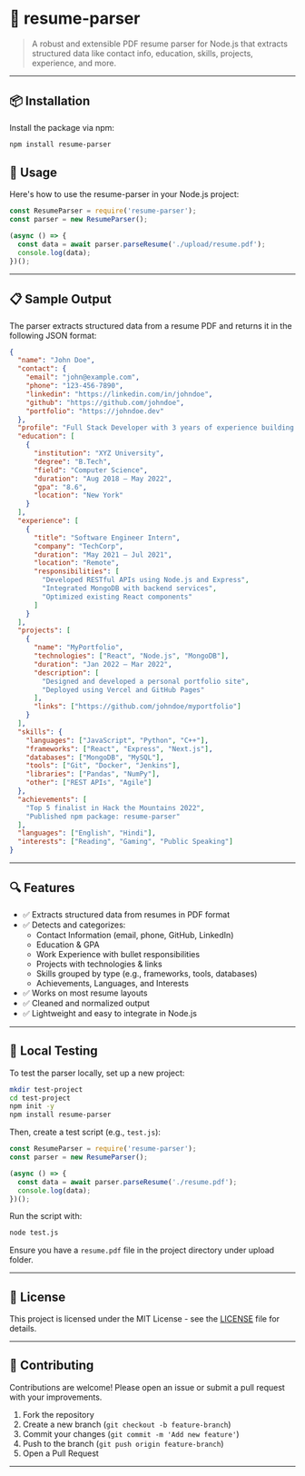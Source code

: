 
# 📄 resume-parser

> A robust and extensible PDF resume parser for Node.js that extracts structured data like contact info, education, skills, projects, experience, and more.

---

## 📦 Installation

Install the package via npm:

```bash
npm install resume-parser
```


## 🚀 Usage

Here's how to use the resume-parser in your Node.js project:

```javascript
const ResumeParser = require('resume-parser');
const parser = new ResumeParser();

(async () => {
  const data = await parser.parseResume('./upload/resume.pdf');
  console.log(data);
})();
```

---

## 📋 Sample Output

The parser extracts structured data from a resume PDF and returns it in the following JSON format:

```json
{
  "name": "John Doe",
  "contact": {
    "email": "john@example.com",
    "phone": "123-456-7890",
    "linkedin": "https://linkedin.com/in/johndoe",
    "github": "https://github.com/johndoe",
    "portfolio": "https://johndoe.dev"
  },
  "profile": "Full Stack Developer with 3 years of experience building scalable web applications using MERN stack.",
  "education": [
    {
      "institution": "XYZ University",
      "degree": "B.Tech",
      "field": "Computer Science",
      "duration": "Aug 2018 – May 2022",
      "gpa": "8.6",
      "location": "New York"
    }
  ],
  "experience": [
    {
      "title": "Software Engineer Intern",
      "company": "TechCorp",
      "duration": "May 2021 – Jul 2021",
      "location": "Remote",
      "responsibilities": [
        "Developed RESTful APIs using Node.js and Express",
        "Integrated MongoDB with backend services",
        "Optimized existing React components"
      ]
    }
  ],
  "projects": [
    {
      "name": "MyPortfolio",
      "technologies": ["React", "Node.js", "MongoDB"],
      "duration": "Jan 2022 – Mar 2022",
      "description": [
        "Designed and developed a personal portfolio site",
        "Deployed using Vercel and GitHub Pages"
      ],
      "links": ["https://github.com/johndoe/myportfolio"]
    }
  ],
  "skills": {
    "languages": ["JavaScript", "Python", "C++"],
    "frameworks": ["React", "Express", "Next.js"],
    "databases": ["MongoDB", "MySQL"],
    "tools": ["Git", "Docker", "Jenkins"],
    "libraries": ["Pandas", "NumPy"],
    "other": ["REST APIs", "Agile"]
  },
  "achievements": [
    "Top 5 finalist in Hack the Mountains 2022",
    "Published npm package: resume-parser"
  ],
  "languages": ["English", "Hindi"],
  "interests": ["Reading", "Gaming", "Public Speaking"]
}
```

---

## 🔍 Features

- ✅ Extracts structured data from resumes in PDF format
- ✅ Detects and categorizes:
  - Contact Information (email, phone, GitHub, LinkedIn)
  - Education & GPA
  - Work Experience with bullet responsibilities
  - Projects with technologies & links
  - Skills grouped by type (e.g., frameworks, tools, databases)
  - Achievements, Languages, and Interests
- ✅ Works on most resume layouts
- ✅ Cleaned and normalized output
- ✅ Lightweight and easy to integrate in Node.js

---

## 🧪 Local Testing

To test the parser locally, set up a new project:

```bash
mkdir test-project
cd test-project
npm init -y
npm install resume-parser
```

Then, create a test script (e.g., `test.js`):

```javascript
const ResumeParser = require('resume-parser');
const parser = new ResumeParser();

(async () => {
  const data = await parser.parseResume('./resume.pdf');
  console.log(data);
})();
```

Run the script with:

```bash
node test.js
```

Ensure you have a `resume.pdf` file in the project directory under upload folder.

---

## 📝 License

This project is licensed under the MIT License - see the [LICENSE](LICENSE) file for details.

---

## 🤝 Contributing

Contributions are welcome! Please open an issue or submit a pull request with your improvements.

1. Fork the repository
2. Create a new branch (`git checkout -b feature-branch`)
3. Commit your changes (`git commit -m 'Add new feature'`)
4. Push to the branch (`git push origin feature-branch`)
5. Open a Pull Request

---

